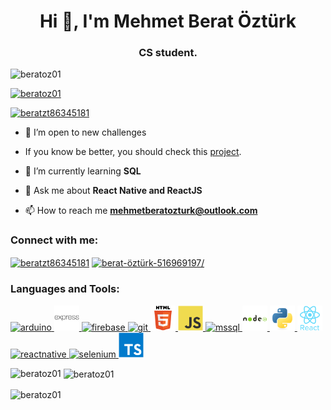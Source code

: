 <h1 align="center">Hi 👋, I'm Mehmet Berat Öztürk</h1>
<h3 align="center">CS student.</h3>

<p align="left"> <img src="https://komarev.com/ghpvc/?username=beratoz01&label=Profile%20views&color=0e75b6&style=flat" alt="beratoz01" /> </p>

<p align="left"> <a href="https://github.com/ryo-ma/github-profile-trophy"><img src="https://github-profile-trophy.vercel.app/?username=beratoz01" alt="beratoz01" /></a> </p>

<p align="left"> <a href="https://twitter.com/beratzt86345181" target="blank"><img src="https://img.shields.io/twitter/follow/beratzt86345181?logo=twitter&style=for-the-badge" alt="beratzt86345181" /></a> </p>

- 🔭 I’m open to new challenges

- If you know be better, you should check this <a href = "https://github.com/BeratOz01/game-buddies" target = "blank">project</a>. 

- 🌱 I’m currently learning **SQL**

- 💬 Ask me about **React Native and ReactJS**

- 📫 How to reach me **mehmetberatozturk@outlook.com**

<h3 align="left">Connect with me:</h3>
<p align="left">
<a href="https://twitter.com/beratzt86345181" target="blank"><img align="center" src="https://raw.githubusercontent.com/rahuldkjain/github-profile-readme-generator/master/src/images/icons/Social/twitter.svg" alt="beratzt86345181" height="30" width="40" /></a>
<a href="https://linkedin.com/in/berat-öztürk-516969197/" target="blank"><img align="center" src="https://raw.githubusercontent.com/rahuldkjain/github-profile-readme-generator/master/src/images/icons/Social/linked-in-alt.svg" alt="berat-öztürk-516969197/" height="30" width="40" /></a>
</p>

<h3 align="left">Languages and Tools:</h3>
<p align="left"> <a href="https://www.arduino.cc/" target="_blank"> <img src="https://cdn.worldvectorlogo.com/logos/arduino-1.svg" alt="arduino" width="40" height="40"/> </a> <a href="https://expressjs.com" target="_blank"> <img src="https://raw.githubusercontent.com/devicons/devicon/master/icons/express/express-original-wordmark.svg" alt="express" width="40" height="40"/> </a> <a href="https://firebase.google.com/" target="_blank"> <img src="https://www.vectorlogo.zone/logos/firebase/firebase-icon.svg" alt="firebase" width="40" height="40"/> </a> <a href="https://git-scm.com/" target="_blank"> <img src="https://www.vectorlogo.zone/logos/git-scm/git-scm-icon.svg" alt="git" width="40" height="40"/> </a> <a href="https://www.w3.org/html/" target="_blank"> <img src="https://raw.githubusercontent.com/devicons/devicon/master/icons/html5/html5-original-wordmark.svg" alt="html5" width="40" height="40"/> </a> <a href="https://developer.mozilla.org/en-US/docs/Web/JavaScript" target="_blank"> <img src="https://raw.githubusercontent.com/devicons/devicon/master/icons/javascript/javascript-original.svg" alt="javascript" width="40" height="40"/> </a> <a href="https://www.microsoft.com/en-us/sql-server" target="_blank"> <img src="https://www.svgrepo.com/show/303229/microsoft-sql-server-logo.svg" alt="mssql" width="40" height="40"/> </a> <a href="https://nodejs.org" target="_blank"> <img src="https://raw.githubusercontent.com/devicons/devicon/master/icons/nodejs/nodejs-original-wordmark.svg" alt="nodejs" width="40" height="40"/> </a> <a href="https://www.python.org" target="_blank"> <img src="https://raw.githubusercontent.com/devicons/devicon/master/icons/python/python-original.svg" alt="python" width="40" height="40"/> </a> <a href="https://reactjs.org/" target="_blank"> <img src="https://raw.githubusercontent.com/devicons/devicon/master/icons/react/react-original-wordmark.svg" alt="react" width="40" height="40"/> </a> <a href="https://reactnative.dev/" target="_blank"> <img src="https://reactnative.dev/img/header_logo.svg" alt="reactnative" width="40" height="40"/> </a> <a href="https://www.selenium.dev" target="_blank"> <img src="https://raw.githubusercontent.com/detain/svg-logos/780f25886640cef088af994181646db2f6b1a3f8/svg/selenium-logo.svg" alt="selenium" width="40" height="40"/> </a> <a href="https://www.typescriptlang.org/" target="_blank"> <img src="https://raw.githubusercontent.com/devicons/devicon/master/icons/typescript/typescript-original.svg" alt="typescript" width="40" height="40"/> </a> </p>

<p><img align="left" src="https://github-readme-stats.vercel.app/api/top-langs?username=beratoz01&show_icons=true&locale=en&layout=compact" alt="beratoz01" /></p>

<p>&nbsp;<img align="center" src="https://github-readme-stats.vercel.app/api?username=beratoz01&show_icons=true&locale=en" alt="beratoz01" /></p>

<p><img align="center" src="https://github-readme-streak-stats.herokuapp.com/?user=beratoz01&" alt="beratoz01" /></p>
